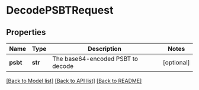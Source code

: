 # DecodePSBTRequest

## Properties
Name | Type | Description | Notes
------------ | ------------- | ------------- | -------------
**psbt** | **str** | The base64-encoded PSBT to decode | [optional] 

[[Back to Model list]](../README.md#documentation-for-models) [[Back to API list]](../README.md#documentation-for-api-endpoints) [[Back to README]](../README.md)

